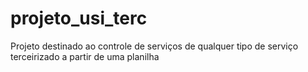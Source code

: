 # projeto_usi_terc
 Projeto destinado ao controle de serviços de qualquer tipo de serviço terceirizado a partir de uma planilha
